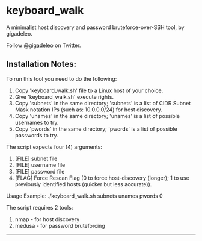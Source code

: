 # keyboard_walk
A minimalist host discovery and password bruteforce-over-SSH tool, by gigadeleo.

Follow [@gigadeleo](https://twitter.com/gigadeleo) on Twitter.

Installation Notes:
----------------------------------------------

To run this tool you need to do the following:

  1. Copy 'keyboard_walk.sh' file to a Linux host of your choice.
  2. Give 'keyboard_walk.sh' execute rights.
  3. Copy 'subnets' in the same directory; 'subnets' is a list of CIDR Subnet Mask notation IPs (such as: 10.0.0.0/24) for host discovery.
  4. Copy 'unames' in the same directory; 'unames' is a list of possible usernames to try.
  5. Copy 'pwords' in the same directory; 'pwords' is a list of possible passwords to try.

The script expects four (4) arguments:

  1. [FILE] subnet file
  2. [FILE] username file
  3. [FILE] password file
  4. [FLAG] Force Rescan Flag (0 to force host-discovery (longer); 1 to use previously identified hosts (quicker but less accurate)).
    
  Usage Example:
    ./keyboard_walk.sh subnets unames pwords 0

The script requires 2 tools:
  1. nmap - for host discovery  
  2. medusa - for password bruteforcing

----------------------------------------------
